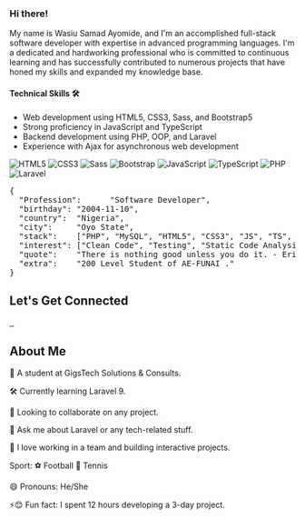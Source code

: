 ### Hi there! <img src="https://user-images.githubusercontent.com/18350557/176309783-0785949b-9127-417c-8b55-ab5a4333674e.gif" alt="" style="max-width: 100%; height: auto; display: block; margin: 0 auto;">

My name is Wasiu Samad Ayomide, and I'm an accomplished full-stack software developer with expertise in advanced programming languages. I'm a dedicated and hardworking professional who is committed to continuous learning and has successfully contributed to numerous projects that have honed my skills and expanded my knowledge base.

#### Technical Skills 🛠️

- Web development using HTML5, CSS3, Sass, and Bootstrap5
- Strong proficiency in JavaScript and TypeScript
- Backend development using PHP, OOP, and Laravel
- Experience with Ajax for asynchronous web development

![HTML5](https://img.shields.io/badge/-HTML5-E34F26?style=flat-square&logo=html5&logoColor=ffffff)
![CSS3](https://img.shields.io/badge/-CSS3-1572B6?style=flat-square&logo=css3)
![Sass](https://img.shields.io/badge/-Sass-CC6699?style=flat-square&logo=sass&logoColor=ffffff)
![Bootstrap](https://img.shields.io/badge/-Bootstrap-563D7C?style=flat-square&logo=bootstrap)
![JavaScript](https://img.shields.io/badge/-JavaScript-black?style=flat-square&logo=javascript)
![TypeScript](https://img.shields.io/badge/-TypeScript-007ACC?style=flat-square&logo=typescript)
![PHP](https://img.shields.io/badge/-PHP-777BB4?style=flat-square&logo=php&logoColor=ffffff)
![Laravel](https://img.shields.io/badge/-Laravel-FF2D20?style=flat-square&logo=laravel&logoColor=ffffff)

<pre>{
  <span class="pl-ent">"Profession"</span>:      <span class="pl-s"><span class="pl-pds">"</span>Software Developer<span class="pl-pds">"</span></span>,
  <span class="pl-ent">"birthday"</span>: <span class="pl-s"><span class="pl-pds">"</span>2004-11-10<span class="pl-pds">"</span></span>,
  <span class="pl-ent">"country"</span>:  <span class="pl-s"><span class="pl-pds">"</span>Nigeria<span class="pl-pds">"</span></span>,
  <span class="pl-ent">"city"</span>:     <span class="pl-s"><span class="pl-pds">"</span>Oyo State<span class="pl-pds">"</span></span>,
  <span class="pl-ent">"stack"</span>:    [<span class="pl-s"><span class="pl-pds">"</span>PHP<span class="pl-pds">"</span></span>, <span class="pl-s"><span class="pl-pds">"</span>MySQL<span class="pl-pds">"</span></span>, <span class="pl-s"><span class="pl-pds">"</span>HTML5<span class="pl-pds">"</span></span>, <span class="pl-s"><span class="pl-pds">"</span>CSS3<span class="pl-pds">"</span></span>, <span class="pl-s"><span class="pl-pds">"</span>JS<span class="pl-pds">"</span></span>, <span class="pl-s"><span class="pl-pds">"</span>TS<span class="pl-pds">"</span></span>, <span class="pl-s"><span class="pl-pds">"</span>PHP<span class="pl-pds">"</span></span>, <span class="pl-s"><span class="pl-pds">"</span>OOP<span class="pl-pds">"</span></span>, <span class="pl-s"><span class="pl-pds">"</span>Laravel<span class="pl-pds">"</span></span>, <span class="pl-s"><span class="pl-pds">"</span>...<span class="pl-pds">"</span></span>],
  <span class="pl-ent">"interest"</span>: [<span class="pl-s"><span class="pl-pds">"</span>Clean Code<span class="pl-pds">"</span></span>, <span class="pl-s"><span class="pl-pds">"</span>Testing<span class="pl-pds">"</span></span>, <span class="pl-s"><span class="pl-pds">"</span>Static Code Analysis<span class="pl-pds">"</span></span>, <span class="pl-s"><span class="pl-pds">"</span>Cloud Computing<span class="pl-pds">"</span></span>, <span class="pl-s"><span class="pl-pds">"</span>...<span class="pl-pds">"</span></span>], 
  <span class="pl-ent">"quote"</span>:    <span class="pl-s"><span class="pl-pds">"</span>There is nothing good unless you do it. - Erich Kästner<span class="pl-pds">"</span></span>
  <span class="pl-ent">"extra"</span>:    <span class="pl-s"><span class="pl-pds">"</span>200 Level Student of AE-FUNAI .<span class="pl-pds">"</span></span>
}</pre>


<h2>Let's Get Connected</h2>
<div>
  <a href="https://www.linkedin.com/in/wasiu-samad-a97a59234/" rel="nofollow">
    <img src="https://user-images.githubusercontent.com/72305068/189481583-9c515c9b-27d1-4acd-be09-30e1fa752867.svg" alt="" style="max-width: 100%;">
  </a>
  <a href="https://twitter.com/Wasiu_Somod" rel="nofollow">
    <img src="https://user-images.githubusercontent.com/72305068/189481382-b4d460ca-70ad-4e42-a6ea-f741d1bac749.svg" alt="" style="max-width: 100%;">
  </a>
  <a href="Mailto:wasiusamad123@gmail.com">
    <img src="https://user-images.githubusercontent.com/72305068/189481392-4617ce4b-67ff-43d4-af43-e6079fa7ca15.svg" alt="" style="max-width: 100%;">
  </a>
</div>

<h2>About Me</h2>
<p>🔭 A student at GigsTech Solutions & Consults.</p>
<p>🛠 Currently learning Laravel 9.</p>
<p>👯 Looking to collaborate on any project.</p>
<p>💬 Ask me about Laravel or any tech-related stuff.</p>
<p>💛 I love working in a team and building interactive projects.</p>
<p>Sport: ⚽️ Football 🎾 Tennis</p>
<p>😄 Pronouns: He/She</p>
<p>⚡😊 Fun fact: I spent 12 hours developing a 3-day project.</p>
